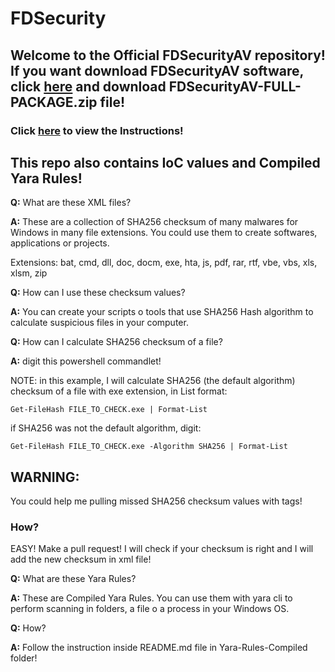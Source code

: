 # FDSecurity

## Welcome to the Official FDSecurityAV repository! If you want download FDSecurityAV software, click <a href="https://github.com/FabioDefilippo/fdsecurity/tree/main/FDSecurityAV">here</a> and download FDSecurityAV-FULL-PACKAGE.zip file!

### Click <a href="https://www.youtube.com/watch?v=-Bzcot3mmYI&pp=ygUKZmRzZWN1cml0eQ%3D%3D">here</a> to view the Instructions!

</hr>

## This repo also contains IoC values and Compiled Yara Rules!

<strong>Q:</strong> What are these XML files?

<strong>A:</strong> These are a collection of SHA256 checksum of many malwares for Windows in many file extensions. You could use them to create softwares, applications or projects.

Extensions: bat, cmd, dll, doc, docm, exe, hta, js, pdf, rar, rtf, vbe, vbs, xls, xlsm, zip

<strong>Q:</strong> How can I use these checksum values?

<strong>A:</strong> You can create your scripts o tools that use SHA256 Hash algorithm to calculate suspicious files in your computer.

<strong>Q:</strong> How can I calculate SHA256 checksum of a file?

<strong>A:</strong> digit this powershell commandlet!

NOTE: in this example, I will calculate SHA256 (the default algorithm) checksum of a file with exe extension, in List format:

```
Get-FileHash FILE_TO_CHECK.exe | Format-List
```
if SHA256 was not the default algorithm, digit:

```
Get-FileHash FILE_TO_CHECK.exe -Algorithm SHA256 | Format-List
```

## WARNING:

You could help me pulling missed SHA256 checksum values with tags!

### How?

EASY! Make a pull request! I will check if your checksum is right and I will add the new checksum in xml file!

<strong>Q:</strong> What are these Yara Rules?

<strong>A:</strong> These are Compiled Yara Rules. You can use them with yara cli to perform scanning in folders, a file o a process in your Windows OS.

<strong>Q:</strong> How?

<strong>A:</strong> Follow the instruction inside README.md file in Yara-Rules-Compiled folder!

